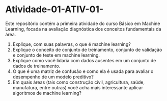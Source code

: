 # Atividade-01-ATIV-01-
Este repositório contém a primeira atividade do curso Básico em Machine Learning, focada na avaliação diagnóstica dos conceitos fundamentais da área.

1. Explique, com suas palavras, o que é machine learning?
2. Explique o conceito de conjunto de treinamento, conjunto de validação e
conjunto de teste em machine learning.
3. Explique como você lidaria com dados ausentes em um conjunto de dados
de treinamento.
4. O que é uma matriz de confusão e como ela é usada para avaliar o
desempenho de um modelo preditivo?
5. Em quais áreas (tais como construção civil, agricultura, saúde, manufatura,
entre outras) você acha mais interessante aplicar algoritmos de machine
learning?
